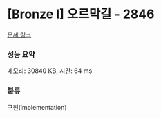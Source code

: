 # [Bronze I] 오르막길 - 2846 

[문제 링크](https://www.acmicpc.net/problem/2846) 

### 성능 요약

메모리: 30840 KB, 시간: 64 ms

### 분류

구현(implementation)

